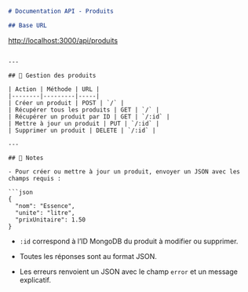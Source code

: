 ```markdown
# Documentation API - Produits

## Base URL
```

[http://localhost:3000/api/produits](http://localhost:3000/api/produits)

````

---

## 🔹 Gestion des produits

| Action | Méthode | URL |
|--------|---------|-----|
| Créer un produit | POST | `/` |
| Récupérer tous les produits | GET | `/` |
| Récupérer un produit par ID | GET | `/:id` |
| Mettre à jour un produit | PUT | `/:id` |
| Supprimer un produit | DELETE | `/:id` |

---

## 🔹 Notes

- Pour créer ou mettre à jour un produit, envoyer un JSON avec les champs requis :

```json
{
  "nom": "Essence",
  "unite": "litre",
  "prixUnitaire": 1.50
}
````

- `:id` correspond à l’ID MongoDB du produit à modifier ou supprimer.

- Toutes les réponses sont au format JSON.

- Les erreurs renvoient un JSON avec le champ `error` et un message explicatif.

```


```
